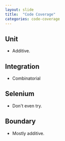 ```yaml
---
layout: slide
title:  "Code Coverage"
categories: code-coverage
---
```


## Unit
* Additive.

## Integration
* Combinatorial

## Selenium
* Don't even try.

## Boundary
* Mostly additive.
